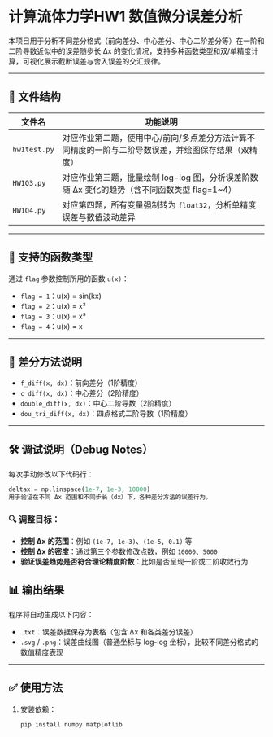 # 计算流体力学HW1 数值微分误差分析

本项目用于分析不同差分格式（前向差分、中心差分、中心二阶差分等）在一阶和二阶导数近似中的误差随步长 Δx 的变化情况，支持多种函数类型和双/单精度计算，可视化展示截断误差与舍入误差的交汇规律。

---

## 📁 文件结构

| 文件名 | 功能说明 |
|--------|----------|
| `hw1test.py` | 对应作业第二题，使用中心/前向/多点差分方法计算不同精度的一阶与二阶导数误差，并绘图保存结果（双精度） |
| `HW1Q3.py` | 对应作业第三题，批量绘制 log-log 图，分析误差阶数随 Δx 变化的趋势（含不同函数类型 flag=1~4） |
| `HW1Q4.py` | 对应第四题，所有变量强制转为 `float32`，分析单精度误差与数值波动差异 |

---

## 📌 支持的函数类型

通过 `flag` 参数控制所用的函数 `u(x)`：

- `flag = 1`：u(x) = sin(kx)
- `flag = 2`：u(x) = x²
- `flag = 3`：u(x) = x³
- `flag = 4`：u(x) = x

---

## 📐 差分方法说明

- `f_diff(x, dx)`：前向差分（1阶精度）
- `c_diff(x, dx)`：中心差分（2阶精度）
- `double_diff(x, dx)`：中心二阶导数（2阶精度）
- `dou_tri_diff(x, dx)`：四点格式二阶导数（1阶精度）

---

## 🛠️ 调试说明（Debug Notes）

每次手动修改以下代码行：

```python
deltax = np.linspace(1e-7, 1e-3, 10000)
用于验证在不同 Δx 范围和不同步长（dx）下，各种差分方法的误差行为。
```

### 🔍 调整目标：

- **控制 Δx 的范围**：例如 `(1e-7, 1e-3)`、`(1e-5, 0.1)` 等
- **控制 Δx 的密度**：通过第三个参数修改点数，例如 `10000`、`5000`
- **验证误差趋势是否符合理论精度阶数**：比如是否呈现一阶或二阶收敛行为



## 📊 输出结果

程序将自动生成以下内容：

- `.txt`：误差数据保存为表格（包含 Δx 和各类差分误差）
- `.svg` / `.png`：误差曲线图（普通坐标与 log-log 坐标），比较不同差分格式的数值精度表现

---

## ✅ 使用方法

1. 安装依赖：
   ```bash
   pip install numpy matplotlib
   ```
